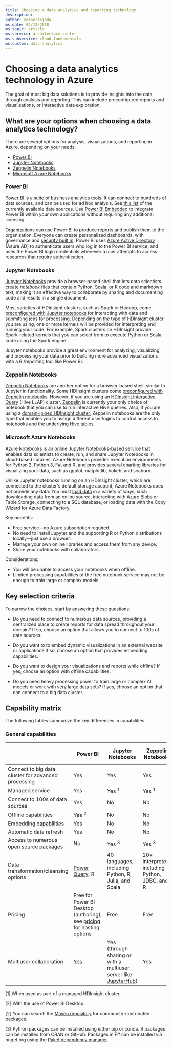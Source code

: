 ```yaml
---
title: Choosing a data analytics and reporting technology
description: 
author: zoinerTejada
ms.date: 02/12/2018
ms.topic: article
ms.service: architecture-center
ms.subservice: cloud-fundamentals
ms.custom: data-analytics
---
```


# Choosing a data analytics technology in Azure

The goal of most big data solutions is to provide insights into the data through analysis and reporting. This can include preconfigured reports and visualizations, or interactive data exploration.

<!-- markdownlint-disable MD026 -->

## What are your options when choosing a data analytics technology?

<!-- markdownlint-disable MD026 -->

There are several options for analysis, visualizations, and reporting in Azure, depending on your needs:

- [Power BI](/power-bi/)
- [Jupyter Notebooks](https://jupyter.readthedocs.io/en/latest/index.html)
- [Zeppelin Notebooks](https://zeppelin.apache.org/)
- [Microsoft Azure Notebooks](https://notebooks.azure.com/)

### Power BI

[Power BI](/power-bi/) is a suite of business analytics tools. It can connect to hundreds of data sources, and can be used for ad hoc analysis. See [this list](/power-bi/desktop-data-sources) of the currently available data sources. Use [Power BI Embedded](https://azure.microsoft.com/services/power-bi-embedded/) to integrate Power BI within your own applications without requiring any additional licensing.

Organizations can use Power BI to produce reports and publish them to the organization. Everyone can create personalized dashboards, with governance and [security built in](/power-bi/service-admin-power-bi-security). Power BI uses [Azure Active Directory](/azure/active-directory/) (Azure AD) to authenticate users who log in to the Power BI service, and uses the Power BI login credentials whenever a user attempts to access resources that require authentication.

### Jupyter Notebooks

[Jupyter Notebooks](https://jupyter.readthedocs.io/en/latest/index.html) provide a browser-based shell that lets data scientists create *notebook* files that contain Python, Scala, or R code and markdown text, making it an effective way to collaborate by sharing and documenting code and results in a single document.

Most varieties of HDInsight clusters, such as Spark or Hadoop, come [preconfigured with Jupyter notebooks](/azure/hdinsight/spark/apache-spark-jupyter-notebook-kernels) for interacting with data and submitting jobs for processing. Depending on the type of HDInsight cluster you are using, one or more kernels will be provided for interpreting and running your code. For example, Spark clusters on HDInsight provide Spark-related kernels that you can select from to execute Python or Scala code using the Spark engine.

Jupyter notebooks provide a great environment for analyzing, visualizing, and processing your data prior to building more advanced visualizations with a BI/reporting tool like Power BI.

### Zeppelin Notebooks

[Zeppelin Notebooks](https://zeppelin.apache.org/) are another option for a browser-based shell, similar to Jupyter in functionality. Some HDInsight clusters come [preconfigured with Zeppelin notebooks](/azure/hdinsight/spark/apache-spark-zeppelin-notebook). However, if you are using an [HDInsight Interactive Query](/azure/hdinsight/interactive-query/apache-interactive-query-get-started) (Hive LLAP) cluster, [Zeppelin](/azure/hdinsight/hdinsight-connect-hive-zeppelin) is currently your only choice of notebook that you can use to run interactive Hive queries. Also, if you are using a [domain-joined HDInsight cluster](/azure/hdinsight/domain-joined/apache-domain-joined-introduction), Zeppelin notebooks are the only type that enables you to assign different user logins to control access to notebooks and the underlying Hive tables.

### Microsoft Azure Notebooks

[Azure Notebooks](https://notebooks.azure.com/) is an online Jupyter Notebooks-based service that enables data scientists to create, run, and share Jupyter Notebooks in cloud-based libraries. Azure Notebooks provides execution environments for Python 2, Python 3, F#, and R, and provides several charting libraries for visualizing your data, such as ggplot, matplotlib, bokeh, and seaborn.

Unlike Jupyter notebooks running on an HDInsight cluster, which are connected to the cluster's default storage account, Azure Notebooks does not provide any data. You must [load data](https://notebooks.azure.com/Microsoft/libraries/samples/html/Getting%20to%20your%20Data%20in%20Azure%20Notebooks.ipynb) in a variety of ways, such downloading data from an online source, interacting with Azure Blobs or Table Storage, connecting to a SQL database, or loading data with the Copy Wizard for Azure Data Factory.

Key benefits:

- Free service&mdash;no Azure subscription required.
- No need to install Jupyter and the supporting R or Python distributions locally&mdash;just use a browser.
- Manage your own online libraries and access them from any device.
- Share your notebooks with collaborators.

Considerations:

- You will be unable to access your notebooks when offline.
- Limited processing capabilities of the free notebook service may not be enough to train large or complex models.

## Key selection criteria

To narrow the choices, start by answering these questions:

- Do you need to connect to numerous data sources, providing a centralized place to create reports for data spread throughout your domain? If so, choose an option that allows you to connect to 100s of data sources.

- Do you want to to embed dynamic visualizations in an external website or application? If so, choose an option that provides embedding capabilities.

- Do you want to design your visualizations and reports while offline? If yes, choose an option with offline capabilities.

- Do you need heavy processing power to train large or complex AI models or work with very large data sets? If yes, choose an option that can connect to a big data cluster.

## Capability matrix

The following tables summarize the key differences in capabilities.

### General capabilities

<!-- markdownlint-disable MD033 -->

| | Power BI | Jupyter Notebooks | Zeppelin Notebooks | Microsoft Azure Notebooks |
| --- | --- | --- | --- | --- |
| Connect to big data cluster for advanced processing | Yes | Yes | Yes | No |
| Managed service | Yes | Yes <sup>1</sup> | Yes <sup>1</sup> | Yes |
| Connect to 100s of data sources | Yes | No | No | No |
| Offline capabilities | Yes <sup>2</sup> | No | No | No |
| Embedding capabilities | Yes | No | No | No |
| Automatic data refresh | Yes | No | No | No |
| Access to numerous open source packages | No | Yes <sup>3</sup> | Yes <sup>3</sup> | Yes <sup>4</sup> |
| Data transformation/cleansing options | [Power Query](https://powerbi.microsoft.com/blog/getting-started-with-power-query-part-i/), R | 40 languages, including Python, R, Julia, and Scala | 20+ interpreters, including Python, JDBC, and R | Python, F#, R |
| Pricing | Free for Power BI Desktop (authoring), see [pricing](https://powerbi.microsoft.com/pricing/) for hosting options | Free | Free | Free |
| Multiuser collaboration | [Yes](/power-bi/service-how-to-collaborate-distribute-dashboards-reports) | Yes (through sharing or with a multiuser server like [JupyterHub](https://github.com/jupyterhub/jupyterhub)) | Yes | Yes (through sharing) |

<!-- markdownlint-enable MD033 -->

[1] When used as part of a managed HDInsight cluster.

[2] With the use of Power BI Desktop.

[2] You can search the [Maven repository](https://search.maven.org/) for community-contributed packages.

[3] Python packages can be installed using either pip or conda. R packages can be installed from CRAN or GitHub. Packages in F# can be installed via nuget.org using the [Paket dependency manager](https://fsprojects.github.io/Paket/).

